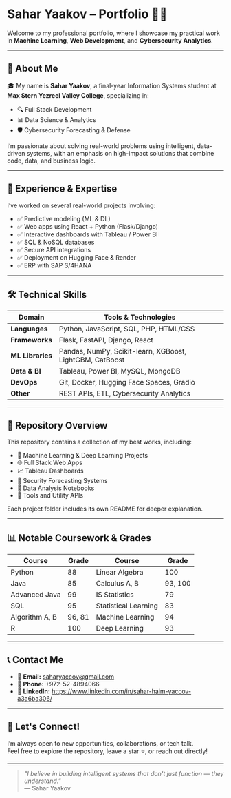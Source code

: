 # Sahar Yaakov – Portfolio 👨‍💻

Welcome to my professional portfolio, where I showcase my practical work in **Machine Learning**, **Web Development**, and **Cybersecurity Analytics**.

---

## 👋 About Me

🎓 My name is **Sahar Yaakov**, a final-year Information Systems student at **Max Stern Yezreel Valley College**, specializing in:

- 🔍 Full Stack Development  
- 📊 Data Science & Analytics  
- 🛡️ Cybersecurity Forecasting & Defense  

I’m passionate about solving real-world problems using intelligent, data-driven systems, with an emphasis on high-impact solutions that combine code, data, and business logic.

---

## 🧠 Experience & Expertise

I’ve worked on several real-world projects involving:

- ✅ Predictive modeling (ML & DL)
- ✅ Web apps using React + Python (Flask/Django)
- ✅ Interactive dashboards with Tableau / Power BI
- ✅ SQL & NoSQL databases
- ✅ Secure API integrations
- ✅ Deployment on Hugging Face & Render
- ✅ ERP with SAP S/4HANA

---

## 🛠️ Technical Skills

| Domain | Tools & Technologies |
|--------|----------------------|
| **Languages** | Python, JavaScript, SQL, PHP, HTML/CSS |
| **Frameworks** | Flask, FastAPI, Django, React |
| **ML Libraries** | Pandas, NumPy, Scikit-learn, XGBoost, LightGBM, CatBoost |
| **Data & BI** | Tableau, Power BI, MySQL, MongoDB |
| **DevOps** | Git, Docker, Hugging Face Spaces, Gradio |
| **Other** | REST APIs, ETL, Cybersecurity Analytics |

---

## 📁 Repository Overview

This repository contains a collection of my best works, including:

- 🔬 Machine Learning & Deep Learning Projects  
- 🌐 Full Stack Web Apps  
- 📈 Tableau Dashboards  
- 🔐 Security Forecasting Systems  
- 🧪 Data Analysis Notebooks  
- 🧰 Tools and Utility APIs

Each project folder includes its own README for deeper explanation.

---

## 📊 Notable Coursework & Grades

| Course                 | Grade | Course               | Grade |
|------------------------|-------|----------------------|-------|
| Python                 | 88    | Linear Algebra       | 100   |
| Java                   | 85    | Calculus A, B        | 93, 100 |
| Advanced Java          | 99    | IS Statistics        | 79    |
| SQL                    | 95    | Statistical Learning | 83    |
| Algorithm A, B         | 96, 81| Machine Learning     | 94    |
| R                      | 100   | Deep Learning        | 93    |

---

## 📞 Contact Me

- 📧 **Email:** saharyaccov@gmail.com  
- 📱 **Phone:** +972-52-4894066
- 💼 **LinkedIn:** https://www.linkedin.com/in/sahar-haim-yaccov-a3a6ba306/

---

## 🤝 Let's Connect!

I’m always open to new opportunities, collaborations, or tech talk.  
Feel free to explore the repository, leave a star ⭐, or reach out directly!

---

> _"I believe in building intelligent systems that don't just function — they understand."_  
> — Sahar Yaakov
